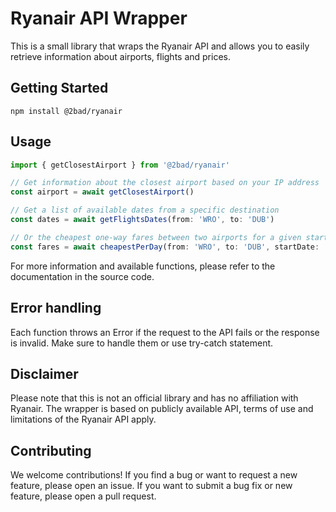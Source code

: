 # Ryanair API Wrapper

This is a small library that wraps the Ryanair API and allows you to easily retrieve information about airports, flights and prices.

## Getting Started

```console
npm install @2bad/ryanair
```

## Usage

```typescript
import { getClosestAirport } from '@2bad/ryanair'

// Get information about the closest airport based on your IP address
const airport = await getClosestAirport()

// Get a list of available dates from a specific destination
const dates = await getFlightsDates(from: 'WRO', to: 'DUB')

// Or the cheapest one-way fares between two airports for a given start date
const fares = await cheapestPerDay(from: 'WRO', to: 'DUB', startDate: '2022-10-10')
```

For more information and available functions, please refer to the documentation in the source code.

## Error handling

Each function throws an Error if the request to the API fails or the response is invalid. Make sure to handle them or use try-catch statement.

## Disclaimer

Please note that this is not an official library and has no affiliation with Ryanair. The wrapper is based on publicly available API, terms of use and limitations of the Ryanair API apply.

## Contributing

We welcome contributions! If you find a bug or want to request a new feature, please open an issue. If you want to submit a bug fix or new feature, please open a pull request.
